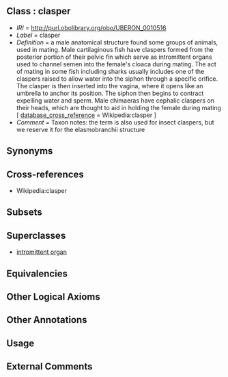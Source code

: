 
## Class : clasper

 * *IRI* = http://purl.obolibrary.org/obo/UBERON_0010516
 * *Label* = clasper
 * *Definition* = a male anatomical structure found some groups of animals, used in mating. Male cartilaginous fish have claspers formed from the posterior portion of their pelvic fin which serve as intromittent organs used to channel semen into the female's cloaca during mating. The act of mating in some fish including sharks usually includes one of the claspers raised to allow water into the siphon through a specific orifice. The clasper is then inserted into the vagina, where it opens like an umbrella to anchor its position. The siphon then begins to contract expelling water and sperm. Male chimaeras have cephalic claspers on their heads, which are thought to aid in holding the female during mating [ [database_cross_reference](../../ef/oboInOwl#hasDbXref.md) = Wikipedia:clasper ]
 * *Comment* = Taxon notes: the term is also used for insect claspers, but we reserve it for the elasmobranchii structure

## Synonyms


## Cross-references

 * Wikipedia:clasper

## Subsets


## Superclasses

 * [intromittent organ](../../UBERON/11/UBERON_0008811.md)

## Equivalencies


## Other Logical Axioms


## Other Annotations


## Usage


## External Comments


